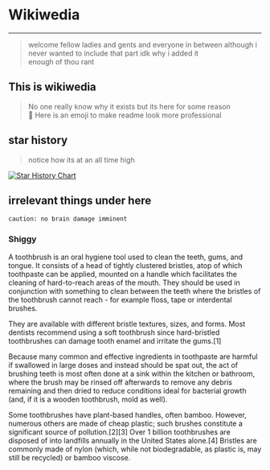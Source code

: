 # Wikiwedia

___

> welcome fellow ladies and gents and everyone in between although i never wanted to include that part idk why i added it  
> enough of thou rant  
## This is wikiwedia
> No one really know why it exists but its here for some reason  
> 🦆 Here is an emoji to make readme look more professional  

## star history
> notice how its at an all time high

<a href="https://star-history.com/#wikiwedia/wikiwedia.github.io&Timeline">
  <picture>
    <source media="(prefers-color-scheme: dark)" srcset="https://api.star-history.com/svg?repos=wikiwedia/wikiwedia.github.io&type=Timeline&theme=dark" />
    <source media="(prefers-color-scheme: light)" srcset="https://api.star-history.com/svg?repos=wikiwedia/wikiwedia.github.io&type=Timeline" />
    <img alt="Star History Chart" src="https://api.star-history.com/svg?repos=wikiwedia/wikiwedia.github.io&type=Timeline" />
  </picture>
</a>

## irrelevant things under here

`caution: no brain damage imminent`

### Shiggy

A toothbrush is an oral hygiene tool used to clean the teeth, gums, and tongue. It consists of a head of tightly clustered bristles, atop of which toothpaste can be applied, mounted on a handle which facilitates the cleaning of hard-to-reach areas of the mouth. They should be used in conjunction with something to clean between the teeth where the bristles of the toothbrush cannot reach - for example floss, tape or interdental brushes.

They are available with different bristle textures, sizes, and forms. Most dentists recommend using a soft toothbrush since hard-bristled toothbrushes can damage tooth enamel and irritate the gums.[1]

Because many common and effective ingredients in toothpaste are harmful if swallowed in large doses and instead should be spat out, the act of brushing teeth is most often done at a sink within the kitchen or bathroom, where the brush may be rinsed off afterwards to remove any debris remaining and then dried to reduce conditions ideal for bacterial growth (and, if it is a wooden toothbrush, mold as well).

Some toothbrushes have plant-based handles, often bamboo. However, numerous others are made of cheap plastic; such brushes constitute a significant source of pollution.[2][3] Over 1 billion toothbrushes are disposed of into landfills annually in the United States alone.[4] Bristles are commonly made of nylon (which, while not biodegradable, as plastic is, may still be recycled) or bamboo viscose. 
